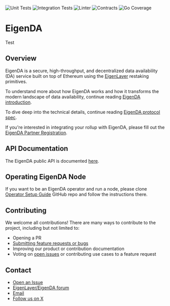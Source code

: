 ![Unit Tests](https://github.com/Layr-Labs/eigenda/actions/workflows/unit-tests.yml/badge.svg)
![Integration Tests](https://github.com/Layr-Labs/eigenda/actions/workflows/integration-tests.yml/badge.svg)
![Linter](https://github.com/Layr-Labs/eigenda/actions/workflows/golangci-lint.yml/badge.svg)
![Contracts](https://github.com/Layr-Labs/eigenda/actions/workflows/test-contracts.yml/badge.svg)
![Go Coverage](https://github.com/Layr-Labs/eigenda/wiki/coverage.svg)

# EigenDA
Test

## Overview

EigenDA is a secure, high-throughput, and decentralized data availability (DA) service built on top of Ethereum using the [EigenLayer](https://github.com/Layr-Labs/eigenlayer-contracts) restaking primitives.

To understand more about how EigenDA works and how it transforms the modern landscape of data availability, continue reading [EigenDA introduction](https://www.blog.eigenlayer.xyz/intro-to-eigenda-hyperscale-data-availability-for-rollups/).

To dive deep into the technical details, continue reading [EigenDA protocol spec](https://github.com/Layr-Labs/eigenda/blob/master/docs/spec/overview.md).

If you're interested in integrating your rollup with EigenDA, please fill out the [EigenDA Partner Registration](https://docs.google.com/forms/d/e/1FAIpQLSdXvfxgRfIHWYu90FqN-2yyhgrYm9oExr0jSy7ERzbMUimJew/viewform).

## API Documentation

The EigenDA public API is documented [here](https://github.com/Layr-Labs/eigenda/tree/master/api/docs).

## Operating EigenDA Node

If you want to be an EigenDA operator and run a node, please clone [Operator Setup Guide](https://github.com/Layr-Labs/eigenda-operator-setup) GitHub repo and follow the instructions there.

## Contributing
We welcome all contributions! There are many ways to contribute to the project, including but not limited to:

- Opening a PR
- [Submitting feature requests or bugs](https://github.com/Layr-Labs/eigenda/issues/new/choose)
- Improving our product or contribution documentation
- Voting on [open issues](https://github.com/Layr-Labs/eigenda/issues) or
  contributing use cases to a feature request

## Contact

- [Open an Issue](https://github.com/Layr-Labs/eigenda/issues/new/choose)
- [EigenLayer/EigenDA forum](https://forum.eigenlayer.xyz/c/eigenda/9)
- [Email](mailto:eigenda-support@eigenlabs.org)
- [Follow us on X](https://x.com/eigen_da)
